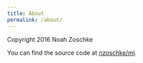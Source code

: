 ```yaml
---
title: About
permalink: /about/
---
```


Copyright 2016 Noah Zoschke

You can find the source code at [nzoschke/mi](https://github.com/nzoschke/mvi).
